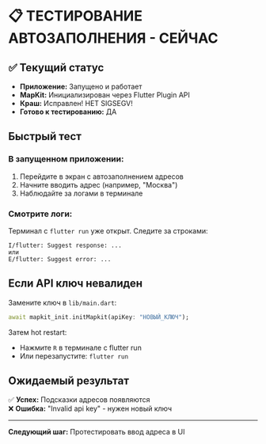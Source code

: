 # 📋 ТЕСТИРОВАНИЕ АВТОЗАПОЛНЕНИЯ - СЕЙЧАС

## ✅ Текущий статус
- **Приложение:** Запущено и работает
- **MapKit:** Инициализирован через Flutter Plugin API  
- **Краш:** Исправлен! НЕТ SIGSEGV!
- **Готово к тестированию:** ДА

## Быстрый тест

### В запущенном приложении:
1. Перейдите в экран с автозаполнением адресов
2. Начните вводить адрес (например, "Москва")
3. Наблюдайте за логами в терминале

### Смотрите логи:
Терминал с `flutter run` уже открыт. Следите за строками:
```
I/flutter: Suggest response: ...
или
E/flutter: Suggest error: ...
```

## Если API ключ невалиден

Замените ключ в `lib/main.dart`:
```dart
await mapkit_init.initMapkit(apiKey: "НОВЫЙ_КЛЮЧ");
```

Затем hot restart:
- Нажмите `R` в терминале с flutter run
- Или перезапустите: `flutter run`

## Ожидаемый результат
✅ **Успех:** Подсказки адресов появляются  
❌ **Ошибка:** "Invalid api key" - нужен новый ключ

---
**Следующий шаг:** Протестировать ввод адреса в UI
